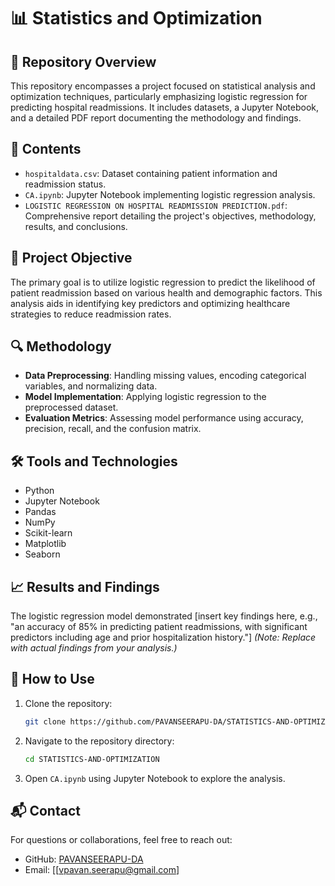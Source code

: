 # 📊 Statistics and Optimization

## 📁 Repository Overview

This repository encompasses a project focused on statistical analysis and optimization techniques, particularly emphasizing logistic regression for predicting hospital readmissions. It includes datasets, a Jupyter Notebook, and a detailed PDF report documenting the methodology and findings.

## 📝 Contents

* `hospitaldata.csv`: Dataset containing patient information and readmission status.
* `CA.ipynb`: Jupyter Notebook implementing logistic regression analysis.
* `LOGISTIC REGRESSION ON HOSPITAL READMISSION PREDICTION.pdf`: Comprehensive report detailing the project's objectives, methodology, results, and conclusions.

## 🎯 Project Objective

The primary goal is to utilize logistic regression to predict the likelihood of patient readmission based on various health and demographic factors. This analysis aids in identifying key predictors and optimizing healthcare strategies to reduce readmission rates.

## 🔍 Methodology

* **Data Preprocessing**: Handling missing values, encoding categorical variables, and normalizing data.
* **Model Implementation**: Applying logistic regression to the preprocessed dataset.
* **Evaluation Metrics**: Assessing model performance using accuracy, precision, recall, and the confusion matrix.

## 🛠️ Tools and Technologies

* Python
* Jupyter Notebook
* Pandas
* NumPy
* Scikit-learn
* Matplotlib
* Seaborn

## 📈 Results and Findings

The logistic regression model demonstrated \[insert key findings here, e.g., "an accuracy of 85% in predicting patient readmissions, with significant predictors including age and prior hospitalization history."] *(Note: Replace with actual findings from your analysis.)*

## 📌 How to Use

1. Clone the repository:

   ```bash
   git clone https://github.com/PAVANSEERAPU-DA/STATISTICS-AND-OPTIMIZATION.git
   ```
2. Navigate to the repository directory:

   ```bash
   cd STATISTICS-AND-OPTIMIZATION
   ```
3. Open `CA.ipynb` using Jupyter Notebook to explore the analysis.

## 📬 Contact

For questions or collaborations, feel free to reach out:

* GitHub: [PAVANSEERAPU-DA](https://github.com/PAVANSEERAPU-DA)
* Email: \[[vpavan.seerapu@gmail.com]
